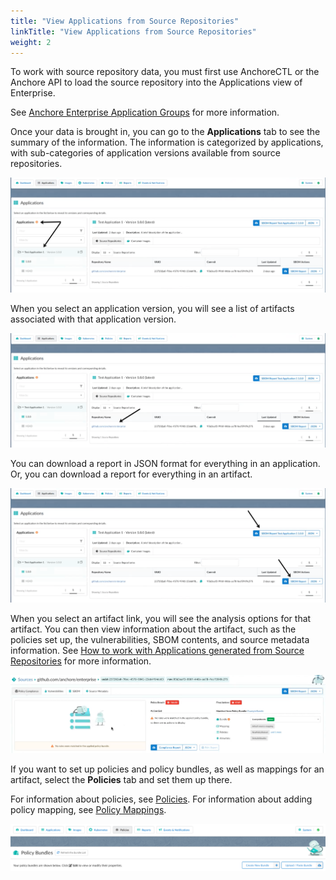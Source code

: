 ```yaml
---
title: "View Applications from Source Repositories"
linkTitle: "View Applications from Source Repositories"
weight: 2
---
```


To work with source repository data, you must first use AnchoreCTL or the Anchore API to load the source repository into the Applications view of Enterprise.

See [Anchore Enterprise Application Groups](https://docs.anchore.com/current/docs/sbom_management/application_groups) for more information.

Once your data is brought in, you can go to the **Applications** tab to see the summary of the information. The information is categorized by applications, with sub-categories of application versions available from source repositories. 

![Source Repository Application Summary](applications-source.png)

When you select an application version, you will see a list of artifacts associated with that application version.

![Source Repository](application-artifacts-source.png)

You can download a report in JSON format for everything in an application. Or, you can download a report for everything in an artifact.

![Source Repository SBOM Report](sbom-reports-source.png)

When you select an artifact link, you will see the analysis options for that artifact. You can then view information about the artifact, such as the policies set up, the vulnerabilities, SBOM contents, and source metadata information. See [How to work with Applications generated from Source Repositories](https://docs.anchore.com/current/docs/sbom_management/work_applications_generated_from_source_repositories) for more information.

![Source Repositories Analysis](artifact-analysis-screen-source.png)

If you want to set up policies and policy bundles, as well as mappings for an artifact, select the **Policies** tab and set them up there. 

For information about policies, see [Policies](https://docs.anchore.com/current/docs/using/ui_usage/policies/).
For information about adding policy mapping, see [Policy Mappings](https://docs.anchore.com/current/docs/using/ui_usage/policies/mappings/).

![Policies](policy-screen-2.png)



